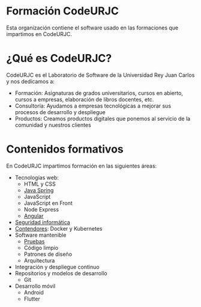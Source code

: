 # Formación CodeURJC

Esta organización contiene el software usado en las formaciones que impartimos en CodeURJC.

# ¿Qué es CodeURJC?

CodeURJC es el Laboratorio de Software de la Universidad Rey Juan Carlos y nos dedicamos a:
* Formación: Asignaturas de grados universitarios, cursos en abierto, cursos a empresas, elaboración de libros docentes, etc.
* Consultoría: Ayudamos a empresas tecnológicas a mejorar sus procesos de desarrollo y despliegue
* Productos: Creamos productos digitales que ponemos al servicio de la comunidad y nuestros clientes

# Contenidos formativos

En CodeURJC impartimos formación en las siguientes áreas:
* Tecnologías web:
  * HTML y CSS
  * [Java Spring](https://github.com/formacion-codeurjc/spring)
  * JavaScript
  * JavaScript en Front
  * Node Express
  * [Angular](https://github.com/formacion-codeurjc/angular)
* [Seguridad informática](https://github.com/formacion-codeurjc/seguridad)
* [Contendores](https://github.com/formacion-codeurjc/contenedores): Docker y Kubernetes
* Software mantenible
  * [Pruebas](https://github.com/formacion-codeurjc/pruebas)
  * Código limpio
  * Patrones de diseño
  * Arquitectura
* Integración y despliegue continuo
* Repositorios y modelos de desarrollo
  * Git  
* Desarrollo móvil
  * Android
  * Flutter
